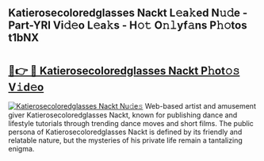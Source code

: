 ## Katierosecoloredglasses Nackt L𝚎a𝚔ed N𝚞𝚍e - Part-YRI Vi𝚍𝚎o L𝚎a𝚔s - H𝚘𝚝 O𝚗𝚕yf𝚊ns P𝚑𝚘tos t1bNX

# <h2><a href="http://kf2spc4.oniu.top/?m=Katierosecoloredglasses+Nackt">🔗👉 🔴 Katierosecoloredglasses Nackt P𝚑ot𝚘𝚜 V𝚒d𝚎o</a></h2>

[![Katierosecoloredglasses Nackt Nu𝚍e𝚜](https://i.imgur.com/0qMVB7G.gif)](http://kf2spc4.oniu.top/?m=Katierosecoloredglasses+Nackt)
Web-based artist and amusement giver Katierosecoloredglasses Nackt, known for publishing dance and lifestyle tutorials through trending dance moves and short films. The public persona of Katierosecoloredglasses Nackt is defined by its friendly and relatable nature, but the mysteries of his private life remain a tantalizing enigma.  
